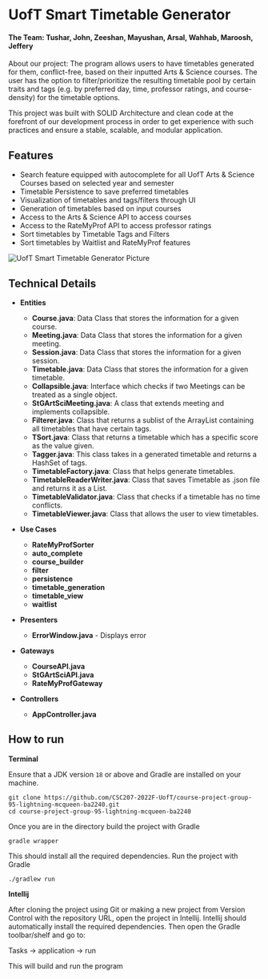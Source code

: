 # UofT Smart Timetable Generator

#### The Team: Tushar, John, Zeeshan, Mayushan, Arsal, Wahhab, Maroosh, Jeffery

About our project: The program allows users to have timetables generated for them, conflict-free, based on their inputted Arts & Science courses. The user has the option to filter/prioritize the resulting timetable pool by certain traits and tags  (e.g. by preferred day, time, professor ratings, and course-density) for the timetable options.

This project was built with SOLID Architecture and clean code at the forefront of our development process in order to get experience with such practices and ensure a stable, scalable, and modular application.

## Features
- Search feature equipped with autocomplete for all UofT Arts & Science Courses based on selected year and semester
- Timetable Persistence to save preferred timetables
- Visualization of timetables and tags/filters through UI
- Generation of timetables based on input courses
- Access to the Arts & Science API to access courses
- Access to the RateMyProf API to access professor ratings
- Sort timetables by Timetable Tags and Filters
- Sort timetables by Waitlist and RateMyProf features

![UofT Smart Timetable Generator Picture](https://github.com/jeffzhan/UofT-Smart-Timetable-Generator/assets/55262817/8a3d2526-86ae-4e1c-95f5-a291d870e18d)

## Technical Details

- **Entities**
    - **Course.java**: Data Class that stores the information for a given course.
    - **Meeting.java**: Data Class that stores the information for a given meeting.
    - **Session.java**: Data Class that stores the information for a given session.
    - **Timetable.java**: Data Class that stores the information for a given timetable.
    - **Collapsible.java**: Interface which checks if two Meetings can be treated as a single object.
    - **StGArtSciMeeting.java**: A class that extends meeting and implements collapsible.
    - **Filterer.java**: Class that returns a sublist of the ArrayList containing all timetables that have certain tags.
    - **TSort.java**: Class that returns a timetable which has a specific score as the value given.
    - **Tagger.java**: This class takes in a generated timetable and returns a HashSet of tags.
    - **TimetableFactory.java**: Class that helps generate timetables.
    - **TimetableReaderWriter.java**: Class that saves Timetable as .json file and returns it as a List.
    - **TimetableValidator.java**: Class that checks if a timetable has no time conflicts.
    - **TimetableViewer.java**: Class that allows the user to view timetables.


- **Use Cases**
    - **RateMyProfSorter**
    - **auto_complete**
    - **course_builder**
    - **filter**
    - **persistence**
    - **timetable_generation**
    - **timetable_view**
    - **waitlist**


- **Presenters**
    - **ErrorWindow.java** - Displays error


- **Gateways**
    - **CourseAPI.java**
    - **StGArtSciAPI.java**
    - **RateMyProfGateway**


- **Controllers**
    - **AppController.java**



## How to run
**Terminal**

Ensure that a JDK version `18` or above and Gradle are installed on your machine.

```
git clone https://github.com/CSC207-2022F-UofT/course-project-group-95-lightning-mcqueen-ba2240.git
cd course-project-group-95-lightning-mcqueen-ba2240
```

Once you are in the directory build the project with Gradle

```
gradle wrapper
```

This should install all the required dependencies. Run the project with Gradle

```
./gradlew run
```

**Intellij**

After cloning the project using Git or making a new project from Version Control with the repository URL, open the project in Intellij. Intellij should automatically install the required dependencies. Then open the Gradle toolbar/shelf and go to: 

Tasks -> application -> run

This will build and run the program
